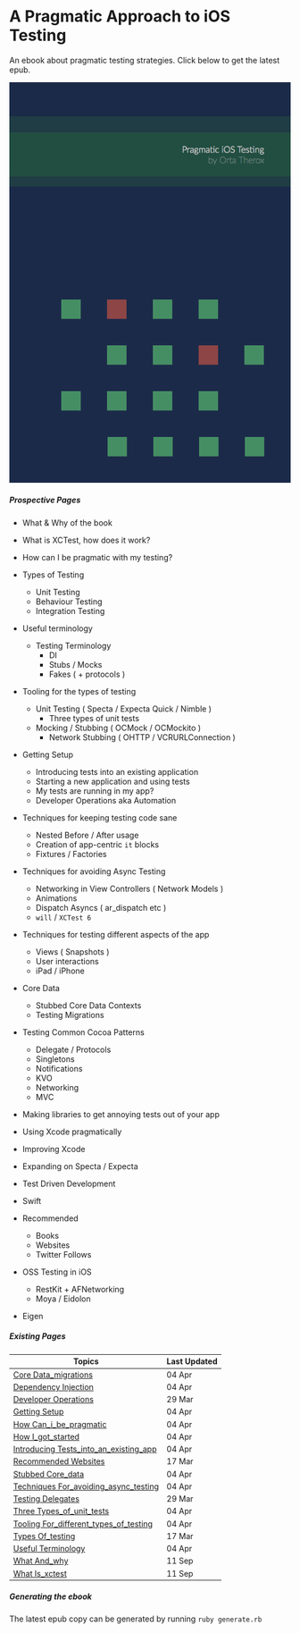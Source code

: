 A Pragmatic Approach to iOS Testing
===============

An ebook about pragmatic testing strategies. Click below to get the latest epub.

[ ![Image](assets/Cover.png "Pragmatic iOS Testing") ](https://github.com/orta/pragmatic-testing/blob/master/pragmatic_testing.epub?raw=true "Download epub")

##### Prospective Pages

* What & Why of the book
* What is XCTest, how does it work?
* How can I be pragmatic with my testing?

* Types of Testing
  * Unit Testing
  * Behaviour Testing
  * Integration Testing

* Useful terminology
  * Testing Terminology
	* DI
	* Stubs / Mocks
	* Fakes ( + protocols )

* Tooling for the types of testing
  * Unit Testing ( Specta / Expecta Quick / Nimble )
     * Three types of unit tests
  * Mocking / Stubbing ( OCMock / OCMockito )
	* Network Stubbing ( OHTTP / VCRURLConnection )

* Getting Setup
  * Introducing tests into an existing application
  * Starting a new application and using tests
  * My tests are running in my app?
  * Developer Operations aka Automation

* Techniques for keeping testing code sane
  * Nested Before / After usage
  * Creation of app-centric `it` blocks
  * Fixtures / Factories

* Techniques for avoiding Async Testing
  * Networking in View Controllers ( Network Models )
  * Animations
  * Dispatch Asyncs ( ar\_dispatch etc )
  * `will` / `XCTest 6`

* Techniques for testing different aspects of the app
  * Views ( Snapshots )
  * User interactions
  * iPad / iPhone

* Core Data
  * Stubbed Core Data Contexts
  * Testing Migrations

* Testing Common Cocoa Patterns
  * Delegate / Protocols
  * Singletons
  * Notifications
  * KVO
  * Networking
  * MVC

* Making libraries to get annoying tests out of your app
* Using Xcode pragmatically
* Improving Xcode
* Expanding on Specta / Expecta
* Test Driven Development
* Swift
* Recommended
  * Books
  * Websites
  * Twitter Follows

* OSS Testing in iOS
  * RestKit + AFNetworking
  * Moya / Eidolon
* Eigen

##### Existing Pages

| Topics | Last Updated |
| -------|--------------|
|[Core Data_migrations](core_data_migrations.md)|04 Apr|
|[Dependency Injection](dependency_injection.md)|04 Apr|
|[Developer Operations](developer_operations.md)|29 Mar|
|[Getting Setup](getting_setup.md)|04 Apr|
|[How Can_i_be_pragmatic](how_can_i_be_pragmatic.md)|04 Apr|
|[How I_got_started](how_i_got_started.md)|04 Apr|
|[Introducing Tests_into_an_existing_app](introducing_tests_into_an_existing_app.md)|04 Apr|
|[Recommended Websites](recommended_websites.md)|17 Mar|
|[Stubbed Core_data](stubbed_core_data.md)|04 Apr|
|[Techniques For_avoiding_async_testing](Techniques_for_avoiding_Async_Testing.md)|04 Apr|
|[Testing Delegates](testing_delegates.md)|29 Mar|
|[Three Types_of_unit_tests](Three_Types_of_Unit_Tests.md)|04 Apr|
|[Tooling For_different_types_of_testing](Tooling_for_different_types_of_testing.md)|04 Apr|
|[Types Of_testing](types_of_testing.md)|17 Mar|
|[Useful Terminology](useful_terminology.md)|04 Apr|
|[What And_why](what_and_why.md)|11 Sep|
|[What Is_xctest](what_is_xctest.md)|11 Sep|

##### Generating the ebook

The latest epub copy can be generated by running `ruby generate.rb`

